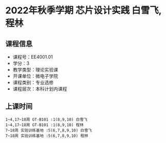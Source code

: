# 2022年秋季学期 芯片设计实践 白雪飞, 程林






## 课程信息

- 课程号：EE4001.01
- 学分：3
- 教学类型：理论实验课
- 开课单位：微电子学院
- 课程类别：专业选修
- 课程层次：本科计划内课程

## 上课时间

```
1~4,17~18周 GT-B101 :1(8,9,10) 白雪飞
1~4,17~18周 GT-B101 :1(8,9,10) 程林
7~18周 实验训练基地 :5(6,7,8,9,10) 白雪飞
7~18周 实验训练基地 :5(6,7,8,9,10) 程林
```

